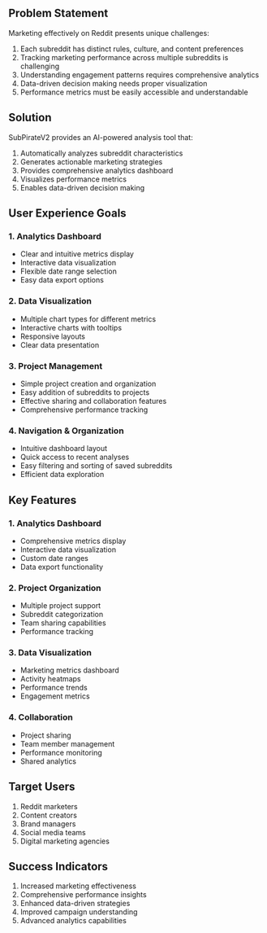 ## Problem Statement
Marketing effectively on Reddit presents unique challenges:
1. Each subreddit has distinct rules, culture, and content preferences
2. Tracking marketing performance across multiple subreddits is challenging
3. Understanding engagement patterns requires comprehensive analytics
4. Data-driven decision making needs proper visualization
5. Performance metrics must be easily accessible and understandable

## Solution
SubPirateV2 provides an AI-powered analysis tool that:
1. Automatically analyzes subreddit characteristics
2. Generates actionable marketing strategies
3. Provides comprehensive analytics dashboard
4. Visualizes performance metrics
5. Enables data-driven decision making

## User Experience Goals

### 1. Analytics Dashboard
- Clear and intuitive metrics display
- Interactive data visualization
- Flexible date range selection
- Easy data export options

### 2. Data Visualization
- Multiple chart types for different metrics
- Interactive charts with tooltips
- Responsive layouts
- Clear data presentation

### 3. Project Management
- Simple project creation and organization
- Easy addition of subreddits to projects
- Effective sharing and collaboration features
- Comprehensive performance tracking

### 4. Navigation & Organization
- Intuitive dashboard layout
- Quick access to recent analyses
- Easy filtering and sorting of saved subreddits
- Efficient data exploration

## Key Features

### 1. Analytics Dashboard
- Comprehensive metrics display
- Interactive data visualization
- Custom date ranges
- Data export functionality

### 2. Project Organization
- Multiple project support
- Subreddit categorization
- Team sharing capabilities
- Performance tracking

### 3. Data Visualization
- Marketing metrics dashboard
- Activity heatmaps
- Performance trends
- Engagement metrics

### 4. Collaboration
- Project sharing
- Team member management
- Performance monitoring
- Shared analytics

## Target Users
1. Reddit marketers
2. Content creators
3. Brand managers
4. Social media teams
5. Digital marketing agencies

## Success Indicators
1. Increased marketing effectiveness
2. Comprehensive performance insights
3. Enhanced data-driven strategies
4. Improved campaign understanding
5. Advanced analytics capabilities